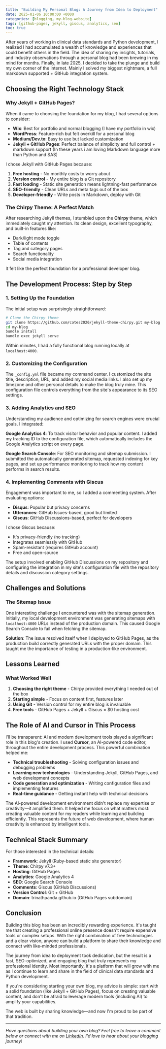 ```yaml
---
title: "Building My Personal Blog: A Journey from Idea to Deployment"
date: 2025-01-06 10:00:00 +0000
categories: [blogging, my-blog-website]
tags: [github-pages, jekyll, giscus, analytics, seo]
toc: true
---
```



After years of working in clinical data standards and Python development, I realized I had accumulated a wealth of knowledge and experiences that could benefit others in the field. The idea of sharing my insights, tutorials, and industry observations through a personal blog had been brewing in my mind for months. Finally, in late 2025, I decided to take the plunge and build my own corner of the internet. Mainly I solved my biggest nightmare, a full markdown supported + GitHub integration system.

## Choosing the Right Technology Stack

### Why Jekyll + GitHub Pages?

When it came to choosing the foundation for my blog, I had several options to consider:

- **Wix**: Best for portfolio and normal blogging (I have my portfolio in wix)
- **WordPress**: Feature-rich but felt overkill for a personal blog
- **Medium/Dev.to**: Easy to use but lacked customization
- **Jekyll + GitHub Pages**: Perfect balance of simplicity and full control + markdown support (In these years i am loving Markdown language more than Python and SAS)

I chose Jekyll with GitHub Pages because:

1. **Free hosting** - No monthly costs to worry about
2. **Version control** - My entire blog is a Git repository
3. **Fast loading** - Static site generation means lightning-fast performance
4. **SEO-friendly** - Clean URLs and meta tags out of the box
5. **Developer-friendly** - Write posts in Markdown, deploy with Git

### The Chirpy Theme: A Perfect Match

After researching Jekyll themes, I stumbled upon the **Chirpy** theme, which immediately caught my attention. Its clean design, excellent typography, and built-in features like:

- Dark/light mode toggle
- Table of contents
- Tag and category pages
- Search functionality
- Social media integration

It felt like the perfect foundation for a professional developer blog.

## The Development Process: Step by Step

### 1. Setting Up the Foundation

The initial setup was surprisingly straightforward:

```bash
# Clone the Chirpy theme
git clone https://github.com/cotes2020/jekyll-theme-chirpy.git my-blog
cd my-blog
bundle install
bundle exec jekyll serve
```

Within minutes, I had a fully functional blog running locally at `localhost:4000`.

### 2. Customizing the Configuration

The `_config.yml` file became my command center. I customized the site title, description, URL, and added my social media links. I also set up my timezone and other personal details to make the blog truly mine. This configuration file controls everything from the site's appearance to its SEO settings.

### 3. Adding Analytics and SEO

Understanding my audience and optimizing for search engines were crucial goals. I integrated:

**Google Analytics 4**: To track visitor behavior and popular content. I added my tracking ID to the configuration file, which automatically includes the Google Analytics script on every page.

**Google Search Console**: For SEO monitoring and sitemap submission. I submitted the automatically generated sitemap, requested indexing for key pages, and set up performance monitoring to track how my content performs in search results.

### 4. Implementing Comments with Giscus

Engagement was important to me, so I added a commenting system. After evaluating options:

- **Disqus**: Popular but privacy concerns
- **Utterances**: GitHub Issues-based, good but limited
- **Giscus**: GitHub Discussions-based, perfect for developers

I chose Giscus because:
- It's privacy-friendly (no tracking)
- Integrates seamlessly with GitHub
- Spam-resistant (requires GitHub account)
- Free and open-source

The setup involved enabling GitHub Discussions on my repository and configuring the integration in my site's configuration file with the repository details and discussion category settings.

## Challenges and Solutions

### The Sitemap Issue

One interesting challenge I encountered was with the sitemap generation. Initially, my local development environment was generating sitemaps with `localhost:4000` URLs instead of the production domain. This caused Google Search Console to fail when fetching the sitemap.

**Solution**: The issue resolved itself when I deployed to GitHub Pages, as the production build correctly generated URLs with the proper domain. This taught me the importance of testing in a production-like environment.


## Lessons Learned

### What Worked Well

1. **Choosing the right theme** - Chirpy provided everything I needed out of the box
2. **Starting simple** - Focus on content first, features later
3. **Using Git** - Version control for my entire blog is invaluable
4. **Free tools** - GitHub Pages + Jekyll + Giscus = $0 hosting cost

## The Role of AI and Cursor in This Process

I'll be transparent: AI and modern development tools played a significant role in this blog's creation. I used **Cursor**, an AI-powered code editor, throughout the entire development process. This powerful combination helped me:

- **Technical troubleshooting** - Solving configuration issues and debugging problems
- **Learning new technologies** - Understanding Jekyll, GitHub Pages, and web development concepts
- **Code generation and optimization** - Writing configuration files and implementing features
- **Real-time guidance** - Getting instant help with technical decisions

The AI-powered development environment didn't replace my expertise or creativity—it amplified them. It helped me focus on what matters most: creating valuable content for my readers while learning and building efficiently. This represents the future of web development, where human creativity is enhanced by intelligent tools.

## Technical Stack Summary

For those interested in the technical details:

- **Framework**: Jekyll (Ruby-based static site generator)
- **Theme**: Chirpy v7.3+
- **Hosting**: GitHub Pages
- **Analytics**: Google Analytics 4
- **SEO**: Google Search Console
- **Comments**: Giscus (GitHub Discussions)
- **Version Control**: Git + GitHub
- **Domain**: trinathpanda.github.io (GitHub Pages subdomain)

## Conclusion

Building this blog has been an incredibly rewarding experience. It's taught me that creating a professional online presence doesn't require expensive tools or complex setups. With the right combination of free technologies and a clear vision, anyone can build a platform to share their knowledge and connect with like-minded professionals.

The journey from idea to deployment took dedication, but the result is a fast, SEO-optimized, and engaging blog that truly represents my professional identity. Most importantly, it's a platform that will grow with me as I continue to learn and share in the field of clinical data standards and Python development.

If you're considering starting your own blog, my advice is simple: start with a solid foundation (like Jekyll + GitHub Pages), focus on creating valuable content, and don't be afraid to leverage modern tools (including AI) to amplify your capabilities.

The web is built by sharing knowledge—and now I'm proud to be part of that tradition.

---

*Have questions about building your own blog? Feel free to leave a comment below or connect with me on [LinkedIn](https://www.linkedin.com/in/trinath-panda). I'd love to hear about your blogging journey!*
